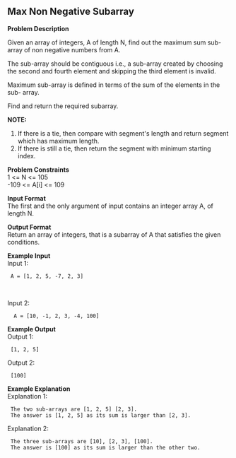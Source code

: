 ## Max Non Negative Subarray
**Problem Description**

Given an array of integers, A of length N, find out the maximum sum sub-array of
non negative numbers from A.

The sub-array should be contiguous i.e., a sub-array created by choosing the 
second and fourth element and skipping the third element is invalid.

Maximum sub-array is defined in terms of the sum of the elements in the sub-
array.

Find and return the required subarray.

**NOTE:**

1. If there is a tie, then compare with segment's length and return segment which
has maximum length.<br>
2. If there is still a tie, then return the segment with minimum starting index.<br>


**Problem Constraints**<br>
1 <= N <= 105<br>
-109 <= A[i] <= 109<br>



**Input Format**<br>
The first and the only argument of input contains an integer array A, of length N.



**Output Format**<br>
Return an array of integers, that is a subarray of A that satisfies the given conditions.



**Example Input**<br>
Input 1:<br>

```
 A = [1, 2, 5, -7, 2, 3] 
```
<br>

Input 2:<br>
```
  A = [10, -1, 2, 3, -4, 100]
```

**Example Output**<br>
Output 1:<br>
```
 [1, 2, 5]
```
Output 2:<br>
```
 [100]
```

**Example Explanation**<br>
Explanation 1:<br>
```
 The two sub-arrays are [1, 2, 5] [2, 3].
 The answer is [1, 2, 5] as its sum is larger than [2, 3].
```
Explanation 2:<br>
```
 The three sub-arrays are [10], [2, 3], [100].
 The answer is [100] as its sum is larger than the other two.
```
